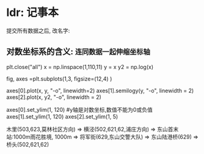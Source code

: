 # ldr: 记事本
提交所有数据之后, 改名字:  

## 对数坐标系的含义: `连同数据一起伸缩坐标轴`
plt.close("all")
x = np.linspace(1,110,11)
y = x
y2 = np.log(x)

fig, axes =plt.subplots(1,3, figsize=(12,4) )

axes[0].plot(x, y, "-o", linewidth=2)
axes[1].semilogy(y, "-o", linewidth = 2)
axes[2].plot(x, y2, "-o", linewidth = 2)

axes[0].set_ylim(1, 120) 
#y轴是对数坐标,数值不能为0或负值
axes[1].set_ylim(1, 120) 
axes[2].set_ylim(1, 5)

木里(503,623,莫林社区方向) => 横泾(502,621,62,浦庄方向) => 东山首末站:1000m雨花胜境, 1000m => 将军街(629,东山交警大队) => 东山陆港桥(629) =>桥头(502,621,62)
